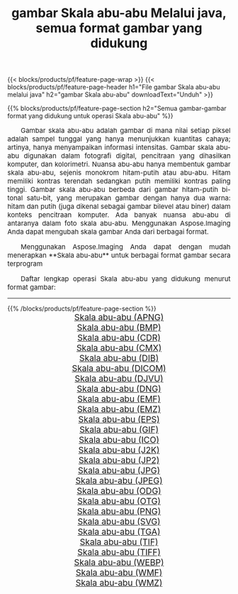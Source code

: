 ﻿---
title: gambar Skala abu-abu Melalui java, semua format gambar yang didukung 
weight: 3920
url: /id/java/grayscale/ 
lang: id
langdirlevel: 2
locales: zh-hans,ja,it,ru,de,es,fr,nl,id,lt,pl,pt,vi,tr,ko,zh-hant,ar,hi,th,sv,cs,uk,he
description: Menggunakan Aspose.Imaging Anda dapat dengan mudah Skala abu-abu gambar Via java
---

{{< blocks/products/pf/feature-page-wrap >}}
{{< blocks/products/pf/feature-page-header h1="File gambar Skala abu-abu melalui java" h2="gambar Skala abu-abu" downloadText="Unduh" >}}


{{% blocks/products/pf/feature-page-section  h2="Semua gambar-gambar format yang didukung untuk operasi Skala abu-abu" %}}
<p align="justify" style="text-indent:2em;font-size:15px;">
Gambar skala abu-abu adalah gambar di mana nilai setiap piksel adalah sampel tunggal yang hanya menunjukkan kuantitas cahaya; artinya, hanya menyampaikan informasi intensitas. Gambar skala abu-abu digunakan dalam fotografi digital, pencitraan yang dihasilkan komputer, dan kolorimetri. Nuansa abu-abu hanya membentuk gambar skala abu-abu, sejenis monokrom hitam-putih atau abu-abu. Hitam memiliki kontras terendah sedangkan putih memiliki kontras paling tinggi. Gambar skala abu-abu berbeda dari gambar hitam-putih bi-tonal satu-bit, yang merupakan gambar dengan hanya dua warna: hitam dan putih (juga dikenal sebagai gambar bilevel atau biner) dalam konteks pencitraan komputer. Ada banyak nuansa abu-abu di antaranya dalam foto skala abu-abu. Menggunakan Aspose.Imaging Anda dapat mengubah skala gambar Anda dari berbagai format.
</p>
<p align="justify" style="text-indent:2em;font-size:15px;">
Menggunakan Aspose.Imaging Anda dapat dengan mudah menerapkan **Skala abu-abu** untuk berbagai format gambar secara terprogram
</p>
<p align="justify" style="text-indent:2em;font-size:15px;">
Daftar lengkap operasi Skala abu-abu yang didukung menurut format gambar:
</p>
<hr/>
{{% /blocks/products/pf/feature-page-section %}}
<div class="container-fluid productfamilypage bg-gray">
    <div class="convertypes bg-gray agp-content section">
        <div class="container">
		<div class="row other-converters" style="gap: 10px;font-size: 19px;text-align:center;">
		    <div class='col-md-2 other-converter remove-lp remove-rp'><a href="/imaging/id/java/grayscale/apng/" style="padding:15px;">Skala abu-abu (APNG)</a></div><div class='col-md-2 other-converter remove-lp remove-rp'><a href="/imaging/id/java/grayscale/bmp/" style="padding:15px;">Skala abu-abu (BMP)</a></div><div class='col-md-2 other-converter remove-lp remove-rp'><a href="/imaging/id/java/grayscale/cdr/" style="padding:15px;">Skala abu-abu (CDR)</a></div><div class='col-md-2 other-converter remove-lp remove-rp'><a href="/imaging/id/java/grayscale/cmx/" style="padding:15px;">Skala abu-abu (CMX)</a></div><div class='col-md-2 other-converter remove-lp remove-rp'><a href="/imaging/id/java/grayscale/dib/" style="padding:15px;">Skala abu-abu (DIB)</a></div><div class='col-md-2 other-converter remove-lp remove-rp'><a href="/imaging/id/java/grayscale/dicom/" style="padding:15px;">Skala abu-abu (DICOM)</a></div><div class='col-md-2 other-converter remove-lp remove-rp'><a href="/imaging/id/java/grayscale/djvu/" style="padding:15px;">Skala abu-abu (DJVU)</a></div><div class='col-md-2 other-converter remove-lp remove-rp'><a href="/imaging/id/java/grayscale/dng/" style="padding:15px;">Skala abu-abu (DNG)</a></div><div class='col-md-2 other-converter remove-lp remove-rp'><a href="/imaging/id/java/grayscale/emf/" style="padding:15px;">Skala abu-abu (EMF)</a></div><div class='col-md-2 other-converter remove-lp remove-rp'><a href="/imaging/id/java/grayscale/emz/" style="padding:15px;">Skala abu-abu (EMZ)</a></div><div class='col-md-2 other-converter remove-lp remove-rp'><a href="/imaging/id/java/grayscale/eps/" style="padding:15px;">Skala abu-abu (EPS)</a></div><div class='col-md-2 other-converter remove-lp remove-rp'><a href="/imaging/id/java/grayscale/gif/" style="padding:15px;">Skala abu-abu (GIF)</a></div><div class='col-md-2 other-converter remove-lp remove-rp'><a href="/imaging/id/java/grayscale/ico/" style="padding:15px;">Skala abu-abu (ICO)</a></div><div class='col-md-2 other-converter remove-lp remove-rp'><a href="/imaging/id/java/grayscale/j2k/" style="padding:15px;">Skala abu-abu (J2K)</a></div><div class='col-md-2 other-converter remove-lp remove-rp'><a href="/imaging/id/java/grayscale/jp2/" style="padding:15px;">Skala abu-abu (JP2)</a></div><div class='col-md-2 other-converter remove-lp remove-rp'><a href="/imaging/id/java/grayscale/jpg/" style="padding:15px;">Skala abu-abu (JPG)</a></div><div class='col-md-2 other-converter remove-lp remove-rp'><a href="/imaging/id/java/grayscale/jpeg/" style="padding:15px;">Skala abu-abu (JPEG)</a></div><div class='col-md-2 other-converter remove-lp remove-rp'><a href="/imaging/id/java/grayscale/odg/" style="padding:15px;">Skala abu-abu (ODG)</a></div><div class='col-md-2 other-converter remove-lp remove-rp'><a href="/imaging/id/java/grayscale/otg/" style="padding:15px;">Skala abu-abu (OTG)</a></div><div class='col-md-2 other-converter remove-lp remove-rp'><a href="/imaging/id/java/grayscale/png/" style="padding:15px;">Skala abu-abu (PNG)</a></div><div class='col-md-2 other-converter remove-lp remove-rp'><a href="/imaging/id/java/grayscale/svg/" style="padding:15px;">Skala abu-abu (SVG)</a></div><div class='col-md-2 other-converter remove-lp remove-rp'><a href="/imaging/id/java/grayscale/tga/" style="padding:15px;">Skala abu-abu (TGA)</a></div><div class='col-md-2 other-converter remove-lp remove-rp'><a href="/imaging/id/java/grayscale/tif/" style="padding:15px;">Skala abu-abu (TIF)</a></div><div class='col-md-2 other-converter remove-lp remove-rp'><a href="/imaging/id/java/grayscale/tiff/" style="padding:15px;">Skala abu-abu (TIFF)</a></div><div class='col-md-2 other-converter remove-lp remove-rp'><a href="/imaging/id/java/grayscale/webp/" style="padding:15px;">Skala abu-abu (WEBP)</a></div><div class='col-md-2 other-converter remove-lp remove-rp'><a href="/imaging/id/java/grayscale/wmf/" style="padding:15px;">Skala abu-abu (WMF)</a></div><div class='col-md-2 other-converter remove-lp remove-rp'><a href="/imaging/id/java/grayscale/wmz/" style="padding:15px;">Skala abu-abu (WMZ)</a></div>
                </div>
        </div>
    </div>
</div>
<br/>
